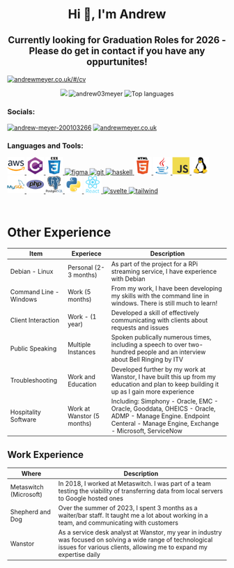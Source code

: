 <h1 align="center">Hi 👋, I'm Andrew</Meyer>
<h2 align="center">Currently looking for Graduation Roles for 2026 - Please do get in contact if you have any oppurtunites!</h2>
<a href="https://andrewmeyer.co.uk/#/cv"><img align="center" src="https://cdn-icons-png.flaticon.com/512/4906/4906292.png" alt="andrewmeyer.co.uk/#/cv" height="30" width="40" /></a>

<p align="center" vertical-align="center">
    <img height=400 src="https://github-readme-stats.vercel.app/api?username=andrew03meyer&theme=radical" />
    <img height=200 src="https://github-readme-streak-stats.herokuapp.com/?user=andrew03meyer&theme=radical&" alt="andrew03meyer" />
    <img height=200 src="https://github-readme-stats.vercel.app/api/top-langs/?username=andrew03meyer&theme=radical&layout=compact" alt="Top languages" />
</p>

<h3 align="left">Socials:</h3>
<p align="left">
    <a href="https://linkedin.com/in/andrew-meyer-200103266" target="blank"><img align="center" src="https://raw.githubusercontent.com/rahuldkjain/github-profile-readme-generator/master/src/images/icons/Social/linked-in-alt.svg" alt="andrew-meyer-200103266" height="30" width="40" /></a>
    <a href="https://andrewmeyer.co.uk"><img align="center" src="https://cdn-icons-png.flaticon.com/512/4906/4906292.png" alt="andrewmeyer.co.uk" height="30" width="40" /></a>
</p>

<h3 align="left">Languages and Tools:</h3>
<p align="left">
    <a href="https://aws.amazon.com" target="_blank" rel="noreferrer">
        <img src="https://raw.githubusercontent.com/devicons/devicon/master/icons/amazonwebservices/amazonwebservices-original-wordmark.svg" alt="aws" width="40" height="40" /> </a>
    <a href="https://www.w3schools.com/cs/" target="_blank" rel="noreferrer">
    <img src="https://raw.githubusercontent.com/devicons/devicon/master/icons/csharp/csharp-original.svg" alt="csharp" width="40" height="40" /> </a>
    <a href="https://www.w3schools.com/css/" target="_blank" rel="noreferrer"> <img src="https://raw.githubusercontent.com/devicons/devicon/master/icons/css3/css3-original-wordmark.svg" alt="css3" width="40" height="40" /> </a>
    <a href="https://www.figma.com/" target="_blank" rel="noreferrer"> <img src="https://www.vectorlogo.zone/logos/figma/figma-icon.svg" alt="figma" width="40" height="40" /> </a>
    <a href="https://git-scm.com/" target="_blank" rel="noreferrer"> <img src="https://www.vectorlogo.zone/logos/git-scm/git-scm-icon.svg" alt="git" width="40" height="40" /> </a>
    <a href="https://www.haskell.org/" target="_blank" rel="noreferrer"> <img src="https://upload.wikimedia.org/wikipedia/commons/1/1c/Haskell-Logo.svg" alt="haskell" width="40" height="40" /> </a>
    <a href="https://www.w3.org/html/" target="_blank" rel="noreferrer"> <img src="https://raw.githubusercontent.com/devicons/devicon/master/icons/html5/html5-original-wordmark.svg" alt="html5" width="40" height="40" /> </a>
    <a href="https://www.java.com" target="_blank" rel="noreferrer"> <img src="https://raw.githubusercontent.com/devicons/devicon/master/icons/java/java-original.svg" alt="java" width="40" height="40" /> </a>
    <a href="https://developer.mozilla.org/en-US/docs/Web/JavaScript" target="_blank" rel="noreferrer"> <img src="https://raw.githubusercontent.com/devicons/devicon/master/icons/javascript/javascript-original.svg" alt="javascript" width="40" height="40" /> </a>
    <a href="https://www.linux.org/" target="_blank" rel="noreferrer"> <img src="https://raw.githubusercontent.com/devicons/devicon/master/icons/linux/linux-original.svg" alt="linux" width="40" height="40" /> </a>
    <a href="https://www.mysql.com/" target="_blank" rel="noreferrer"> <img src="https://raw.githubusercontent.com/devicons/devicon/master/icons/mysql/mysql-original-wordmark.svg" alt="mysql" width="40" height="40" /> </a>
    <a href="https://www.php.net" target="_blank" rel="noreferrer"> <img src="https://raw.githubusercontent.com/devicons/devicon/master/icons/php/php-original.svg" alt="php" width="40" height="40" /> </a>
    <a href="https://www.postgresql.org" target="_blank" rel="noreferrer"> <img src="https://raw.githubusercontent.com/devicons/devicon/master/icons/postgresql/postgresql-original-wordmark.svg" alt="postgresql" width="40" height="40" /> </a>
    <a href="https://www.python.org" target="_blank" rel="noreferrer"> <img src="https://raw.githubusercontent.com/devicons/devicon/master/icons/python/python-original.svg" alt="python" width="40" height="40" /> </a>
    <a href="https://reactjs.org/" target="_blank" rel="noreferrer"> <img src="https://raw.githubusercontent.com/devicons/devicon/master/icons/react/react-original-wordmark.svg" alt="react" width="40" height="40" /> </a>
    <a href="https://svelte.dev" target="_blank" rel="noreferrer"> <img src="https://upload.wikimedia.org/wikipedia/commons/1/1b/Svelte_Logo.svg" alt="svelte" width="40" height="40" /> </a>
    <a href="https://tailwindcss.com/" target="_blank" rel="noreferrer"> <img src="https://www.vectorlogo.zone/logos/tailwindcss/tailwindcss-icon.svg" alt="tailwind" width="40" height="40" /> </a>
</p>
<br>

# Other Experience
| Item                   | Experiece                  | Description                                                                                                                                                      |
| ---------------------- | -------------------------- | -------------------------------------------------------------------------------------------------------------------------------------- |
| Debian - Linux         | Personal (2-3 months)      | As part of the project for a RPi streaming service, I have experience with Debian |
| Command Line - Windows | Work (5 months)            | From my work, I have been developing my skills with the command line in windows. There is still much to learn! |
| Client Interaction     | Work - (1 year)            | Developed a skill of effectively communicating with clients about requests and issues |
| Public Speaking        | Multiple Instances         | Spoken publically numerous times, including a speech to over two-hundred people and an interview about Bell Ringing by ITV |
| Troubleshooting        | Work and Education         | Developed further by my work at Wanstor, I have built this up from my education and plan to keep building it up as I gain more experience |
| Hospitality Software   | Work at Wanstor (5 months) | Including: Simphony - Oracle, EMC - Oracle, Gooddata, OHEICS - Oracle, ADMP - Manage Engine. Endpoint Centeral - Manage Engine, Exchange - Microsoft, ServiceNow |

## Work Experience
| Where                  | Description |
| ---------------------- | ------------------------------------------------------------------------------------------------------------------------------------------------------------------ |
| Metaswitch (Microsoft) | In 2018, I worked at Metaswitch. I was part of a team testing the viability of transferring data from local servers to Google hosted ones |
| Shepherd and Dog       | Over the summer of 2023, I spent 3 months as a waiter/bar staff. It taught me a lot about working in a team, and communicating with customers |
| Wanstor                | As a service desk analyst at Wanstor, my year in industry was focused on solving a wide range of technological issues for various clients, allowing me to expand my expertise daily |
